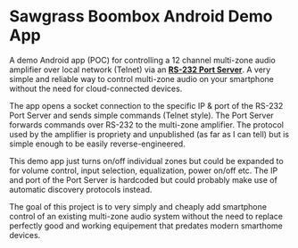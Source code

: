 # Sawgrass Boombox Android Demo App
A demo Android app (POC) for controlling a 12 channel multi-zone audio amplifier over local network (Telnet) via an **[RS-232 Port Server](https://static1.squarespace.com/static/54d27fb4e4b024eccdd9e569/t/555d23e0e4b00b0c736fc091/1432167392238/NPC22T.pdf)**. A very simple and reliable way to control multi-zone audio on your smartphone without the need for cloud-connected devices. 

The app opens a socket connection to the specific IP & port of the RS-232 Port Server and sends simple commands (Telnet style). The Port Server forwards commands over RS-232 to the multi-zone amplifier. The protocol used by the amplifier is propriety and unpublished (as far as I can tell) but is simple enough to be easily reverse-engineered.

This demo app just turns on/off individual zones but could be expanded to for volume control, input selection, equalization, power on/off etc. The IP and port of the Port Server is hardcoded but could probably make use of automatic discovery protocols instead.

The goal of this project is to very simply and cheaply add smartphone control of an existing multi-zone audio system without the need to replace perfectly good and working equipement that predates modern smarthome devices.
